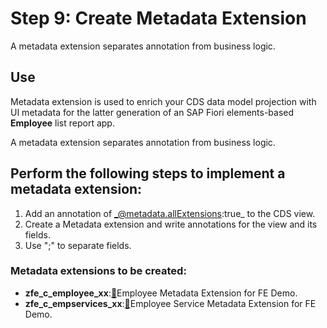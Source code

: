 # Step 9: Create Metadata Extension

A metadata extension separates annotation from business logic.

## Use

Metadata extension is used to enrich your CDS data model projection with UI metadata for the latter generation of an SAP Fiori elements-based **Employee** list report app. 

A metadata extension separates annotation from business logic.


## Perform the following steps to implement a metadata extension:

1.  Add an annotation of  _@metadata.allExtensions:true_  to the CDS view.
2.  Create a Metadata extension and write annotations for the view and its fields.
3.  Use ";" to separate fields.

### Metadata extensions to be created:

-  **zfe_c_employee_xx**:<a href="./Metadata Extension for zfe_c_employee_xx" target="_blank">:link:</a>Employee Metadata Extension for FE Demo.
-  **zfe_c_empservices_xx**:<a href="./Metadata Extension zfe_c_empservices_xx" target="_blank">:link:</a>Employee Service Metadata Extension for FE Demo.